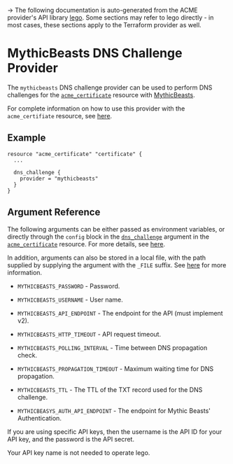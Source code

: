 -> The following documentation is auto-generated from the ACME
provider's API library [lego](https://go-acme.github.io/lego/).  Some
sections may refer to lego directly - in most cases, these sections
apply to the Terraform provider as well.

# MythicBeasts DNS Challenge Provider

The `mythicbeasts` DNS challenge provider can be used to perform DNS challenges for
the [`acme_certificate`][resource-acme-certificate] resource with
[MythicBeasts](https://www.mythic-beasts.com/).

[resource-acme-certificate]: /docs/providers/acme/r/certificate.html

For complete information on how to use this provider with the `acme_certifiate`
resource, see [here][resource-acme-certificate-dns-challenges].

[resource-acme-certificate-dns-challenges]: /docs/providers/acme/r/certificate.html#using-dns-challenges

## Example

```hcl
resource "acme_certificate" "certificate" {
  ...

  dns_challenge {
    provider = "mythicbeasts"
  }
}
```
## Argument Reference

The following arguments can be either passed as environment variables, or
directly through the `config` block in the
[`dns_challenge`][resource-acme-certificate-dns-challenge-arg] argument in the
[`acme_certificate`][resource-acme-certificate] resource. For more details, see
[here][resource-acme-certificate-dns-challenges].

[resource-acme-certificate-dns-challenge-arg]: /docs/providers/acme/r/certificate.html#dns_challenge

In addition, arguments can also be stored in a local file, with the path
supplied by supplying the argument with the `_FILE` suffix. See
[here][acme-certificate-file-arg-example] for more information.

[acme-certificate-file-arg-example]: /docs/providers/acme/r/certificate.html#using-variable-files-for-provider-arguments

* `MYTHICBEASTS_PASSWORD` - Password.
* `MYTHICBEASTS_USERNAME` - User name.

* `MYTHICBEASTS_API_ENDPOINT` - The endpoint for the API (must implement v2).
* `MYTHICBEASTS_HTTP_TIMEOUT` - API request timeout.
* `MYTHICBEASTS_POLLING_INTERVAL` - Time between DNS propagation check.
* `MYTHICBEASTS_PROPAGATION_TIMEOUT` - Maximum waiting time for DNS propagation.
* `MYTHICBEASTS_TTL` - The TTL of the TXT record used for the DNS challenge.
* `MYTHICBEASYS_AUTH_API_ENDPOINT` - The endpoint for Mythic Beasts' Authentication.

If you are using specific API keys, then the username is the API ID for your API key, and the password is the API secret.

Your API key name is not needed to operate lego.

